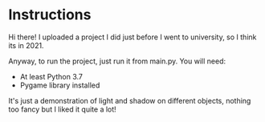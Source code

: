 # Instructions

Hi there!
I uploaded a project I did just before I went to university, so I think its in 2021.

Anyway, to run the project, just run it from main.py.
You will need:
- At least Python 3.7
- Pygame library installed

It's just a demonstration of light and shadow on different objects, nothing too fancy but I liked it quite a lot!
